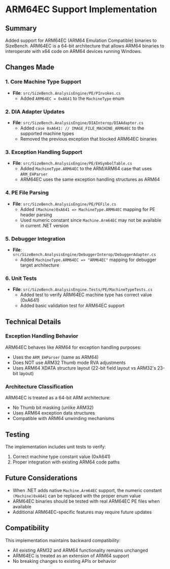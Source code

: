 # ARM64EC Support Implementation

## Summary
Added support for ARM64EC (ARM64 Emulation Compatible) binaries to SizeBench. ARM64EC is a 64-bit architecture that allows ARM64 binaries to interoperate with x64 code on ARM64 devices running Windows.

## Changes Made

### 1. Core Machine Type Support
- **File**: `src/SizeBench.AnalysisEngine/PE/PInvokes.cs`
  - Added `ARM64EC = 0xA641` to the `MachineType` enum

### 2. DIA Adapter Updates
- **File**: `src/SizeBench.AnalysisEngine/DIAInterop/DIAAdapter.cs`
  - Added `case 0xA641: // IMAGE_FILE_MACHINE_ARM64EC` to the supported machine types
  - Removed the previous exception that blocked ARM64EC binaries

### 3. Exception Handling Support
- **File**: `src/SizeBench.AnalysisEngine/PE/EHSymbolTable.cs`
  - Added `MachineType.ARM64EC` to the ARM/ARM64 case that uses `ARM_EHParser`
  - ARM64EC uses the same exception handling structures as ARM64

### 4. PE File Parsing
- **File**: `src/SizeBench.AnalysisEngine/PE/PEFile.cs`
  - Added `(Machine)0xA641 => MachineType.ARM64EC` mapping for PE header parsing
  - Used numeric constant since `Machine.Arm64EC` may not be available in current .NET version

### 5. Debugger Integration
- **File**: `src/SizeBench.AnalysisEngine/DebuggerInterop/DebuggerAdapter.cs`
  - Added `MachineType.ARM64EC => "ARM64EC"` mapping for debugger target architecture

### 6. Unit Tests
- **File**: `src/SizeBench.AnalysisEngine.Tests/PE/MachineTypeTests.cs`
  - Added test to verify ARM64EC machine type has correct value (0xA641)
  - Added basic validation test for ARM64EC support

## Technical Details

### Exception Handling Behavior
ARM64EC behaves like ARM64 for exception handling purposes:
- Uses the `ARM_EHParser` (same as ARM64)
- Does NOT use ARM32 Thumb mode RVA adjustments
- Uses ARM64 XDATA structure layout (22-bit field layout vs ARM32's 23-bit layout)

### Architecture Classification
ARM64EC is treated as a 64-bit ARM architecture:
- No Thumb bit masking (unlike ARM32)
- Uses ARM64 exception data structures
- Compatible with ARM64 unwinding mechanisms

## Testing
The implementation includes unit tests to verify:
1. Correct machine type constant value (0xA641)
2. Proper integration with existing ARM64 code paths

## Future Considerations
- When .NET adds native `Machine.Arm64EC` support, the numeric constant `(Machine)0xA641` can be replaced with the proper enum value
- ARM64EC binaries should be tested with real ARM64EC PE files when available
- Additional ARM64EC-specific features may require future updates

## Compatibility
This implementation maintains backward compatibility:
- All existing ARM32 and ARM64 functionality remains unchanged
- ARM64EC is treated as an extension of ARM64 support
- No breaking changes to existing APIs or behavior
